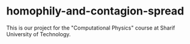 # homophily-and-contagion-spread
This is our project for the "Computational Physics" course at Sharif University of Technology.
